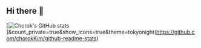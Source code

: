 ## Hi there 👋

<!--
**chorokKim/chorokKim** is a ✨ _special_ ✨ repository because its `README.md` (this file) appears on your GitHub profile.

Here are some ideas to get you started:

- 🔭 I’m currently working on ...
- 🌱 I’m currently learning ...
- 👯 I’m looking to collaborate on ...
- 🤔 I’m looking for help with ...
- 💬 Ask me about ...
- 📫 How to reach me: ...
- 😄 Pronouns: ...
- ⚡ Fun fact: ...
-->
[![Chorok's GitHub stats](https://github-readme-stats.vercel.app/api?username=chorokKim)]&count_private=true&show_icons=true&theme=tokyonight(https://github.com/chorokKim/github-readme-stats)
